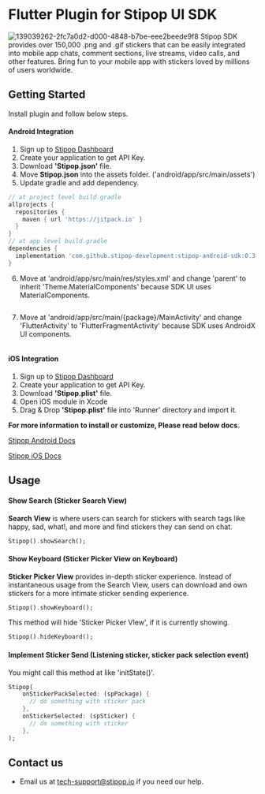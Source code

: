 # Flutter Plugin for Stipop UI SDK
![139039262-2fc7a0d2-d000-4848-b7be-eee2beede9f8](https://user-images.githubusercontent.com/42525347/143364965-8c6eb4cb-6108-48e7-810d-09a003f9ee4d.png)
Stipop SDK provides over 150,000 .png and .gif stickers that can be easily integrated into mobile app chats, comment sections, live streams, video calls, and other features. Bring fun to your mobile app with stickers loved by millions of users worldwide.



## Getting Started

Install plugin and follow below steps.


#### Android Integration

1. Sign up to <a href="https://dashboard.stipop.io/" target="_blank">Stipop Dashboard</a>
2. Create your application to get API Key.
3. Download **'Stipop.json'** file.
4. Move **Stipop.json** into the assets folder. ('android/app/src/main/assets')
5. Update gradle and add dependency.

```gradle
// at project level build.gradle
allprojects {
  repositories {
    maven { url 'https://jitpack.io' }
  }
}
// at app level build.gradle
dependencies {
  implementation 'com.github.stipop-development:stipop-android-sdk:0.3.2' 
}
```
6. Move at 'android/app/src/main/res/styles.xml' and change 'parent' to inherit 'Theme.MaterialComponents' because SDK UI uses MaterialComponents. 

```xml

```
7. Move at 'android/app/src/main/{package}/MainActivity' and change 'FlutterActivity' to 'FlutterFragmentActivity' because SDK uses AndroidX UI components.

```kotlin

```

#### iOS Integration

1. Sign up to <a href="https://dashboard.stipop.io/" target="_blank">Stipop Dashboard</a>
2. Create your application to get API Key.
3. Download **'Stipop.plist'** file.
4. Open iOS module in Xcode
5. Drag & Drop **'Stipop.plist'** file into 'Runner' directory and import it.



**For more information to install or customize, Please read below docs.**

[Stipop Android Docs](https://docs.stipop.io/en/sdk/android/get-started/quick-start)

[Stipop iOS Docs](https://docs.stipop.io/en/sdk/ios/get-started/quick-start)





## Usage

#### Show Search (Sticker Search View)

**Search View** is where users can search for stickers with search tags like happy, sad, what!, and more and find stickers they can send on chat.

```dart
Stipop().showSearch();
```

#### Show Keyboard (Sticker Picker View on Keyboard)

**Sticker Picker View** provides in-depth sticker experience. Instead of instantaneous usage from the Search View, users can download and own stickers for a more intimate sticker sending experience.

```dart
Stipop().showKeyboard();
```

This method will hide 'Sticker Picker VIew', if it is currently showing.

```dart
Stipop().hideKeyboard();
```

#### Implement Sticker Send (Listening sticker, sticker pack selection event)

You might call this method at like 'initState()'.

```dart
Stipop(
    onStickerPackSelected: (spPackage) {
      // do something with sticker pack
    },
    onStickerSelected: (spSticker) {        
      // do something with sticker
    },
);
```



## Contact us

- Email us at tech-support@stipop.io if you need our help.
